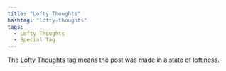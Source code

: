 ```yaml
---
title: "Lofty Thoughts"
hashtag: "lofty-thoughts"
tags:
  - Lofty Thoughts
  - Special Tag
---
```


The [Lofty Thoughts](/tags/#lofty-thoughts) tag means the post was made in a state of loftiness.